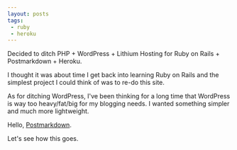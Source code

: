 ```yaml
---
layout: posts
tags:
 - ruby
 - heroku
---
```


Decided to ditch PHP + WordPress + Lithium Hosting for Ruby on Rails + Postmarkdown + Heroku.

I thought it was about time I get back into learning Ruby on Rails and the simplest project I could think of was to re-do this site.

As for ditching WordPress, I've been thinking for a long time that WordPress is way too heavy/fat/big for my blogging needs.  I wanted something simpler and much more lightweight.  

Hello, [Postmarkdown](https://github.com/ennova/postmarkdown "Postmarkdown").

Let's see how this goes.
